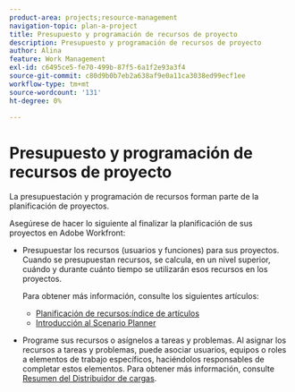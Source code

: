 ```yaml
---
product-area: projects;resource-management
navigation-topic: plan-a-project
title: Presupuesto y programación de recursos de proyecto
description: Presupuesto y programación de recursos de proyecto
author: Alina
feature: Work Management
exl-id: c6495ce5-fe70-499b-87f5-6a1f2e93a3f4
source-git-commit: c80d9b0b7eb2a638af9e0a11ca3038ed99ecf1ee
workflow-type: tm+mt
source-wordcount: '131'
ht-degree: 0%

---
```


# Presupuesto y programación de recursos de proyecto

<!--
<p data-mc-conditions="QuicksilverOrClassic.Draft mode">(NOTE: this article is only valuable for searching. All the information resides in other articles.)</p>
-->

La presupuestación y programación de recursos forman parte de la planificación de proyectos.

Asegúrese de hacer lo siguiente al finalizar la planificación de sus proyectos en Adobe Workfront:

* Presupuestar los recursos (usuarios y funciones) para sus proyectos. Cuando se presupuestan recursos, se calcula, en un nivel superior, cuándo y durante cuánto tiempo se utilizarán esos recursos en los proyectos.

  Para obtener más información, consulte los siguientes artículos:

   * [Planificación de recursos:índice de artículos](../../../resource-mgmt/resource-planning/resource-planning-overview.md)
   * [Introducción al Scenario Planner](../../../scenario-planner/get-started-with-scenario-planning.md)

* Programe sus recursos o asígnelos a tareas y problemas. Al asignar los recursos a tareas y problemas, puede asociar usuarios, equipos o roles a elementos de trabajo específicos, haciéndolos responsables de completar estos elementos. Para obtener más información, consulte [Resumen del Distribuidor de cargas](../../../resource-mgmt/workload-balancer/overview-workload-balancer.md).
